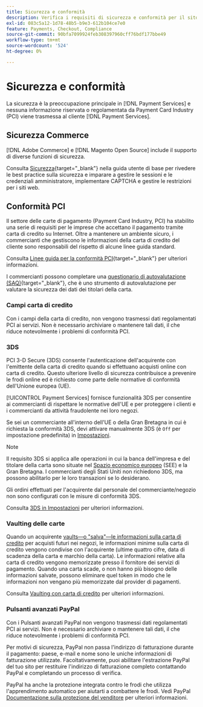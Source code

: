 ```yaml
---
title: Sicurezza e conformità
description: Verifica i requisiti di sicurezza e conformità per il sito.
exl-id: 083c5a12-1d78-48b5-b9e3-612b104ce7e0
feature: Payments, Checkout, Compliance
source-git-commit: 90bfa7099924feb308397960cff76bdf177bbe49
workflow-type: tm+mt
source-wordcount: '524'
ht-degree: 0%

---
```


# Sicurezza e conformità

La sicurezza è la preoccupazione principale in [!DNL Payment Services] e nessuna informazione riservata o regolamentata da Payment Card Industry (PCI) viene trasmessa al cliente [!DNL Payment Services].

## Sicurezza Commerce

[!DNL Adobe Commerce] e [!DNL Magento Open Source] include il supporto di diverse funzioni di sicurezza.

Consulta [Sicurezza](https://docs.magento.com/user-guide/stores/security.html){target="_blank"} nella guida utente di base per rivedere le best practice sulla sicurezza e imparare a gestire le sessioni e le credenziali amministratore, implementare CAPTCHA e gestire le restrizioni per i siti web.

## Conformità PCI

Il settore delle carte di pagamento (Payment Card Industry, PCI) ha stabilito una serie di requisiti per le imprese che accettano il pagamento tramite carta di credito su Internet. Oltre a mantenere un ambiente sicuro, i commercianti che gestiscono le informazioni della carta di credito del cliente sono responsabili del rispetto di alcune linee guida standard.

Consulta [Linee guida per la conformità PCI](https://docs.magento.com/user-guide/stores/compliance-pci.html){target="_blank"} per ulteriori informazioni.

I commercianti possono completare una [questionario di autovalutazione (SAQ)](https://www.pcisecuritystandards.org/pci_security/completing_self_assessment){target="_blank"}, che è uno strumento di autovalutazione per valutare la sicurezza dei dati dei titolari della carta.

### Campi carta di credito

Con i campi della carta di credito, non vengono trasmessi dati regolamentati PCI ai servizi. Non è necessario archiviare o mantenere tali dati, il che riduce notevolmente i problemi di conformità PCI.

### 3DS

PCI 3-D Secure (3DS) consente l&#39;autenticazione dell&#39;acquirente con l&#39;emittente della carta di credito quando si effettuano acquisti online con carta di credito. Questo ulteriore livello di sicurezza contribuisce a prevenire le frodi online ed è richiesto come parte delle normative di conformità dell&#39;Unione europea (UE).

[!UICONTROL Payment Services] fornisce funzionalità 3DS per consentire ai commercianti di rispettare le normative dell&#39;UE e per proteggere i clienti e i commercianti da attività fraudolente nei loro negozi.

Se sei un commerciante all&#39;interno dell&#39;UE o della Gran Bretagna in cui è richiesta la conformità 3DS, devi attivare manualmente 3DS (è `Off` per impostazione predefinita) in [Impostazioni](settings.md#credit-card-fields).

>[!NOTE]
>
>Il requisito 3DS si applica alle operazioni in cui la banca dell&#39;impresa e del titolare della carta sono situate nel [Spazio economico europeo](https://www.efta.int/eea) (SEE) e la Gran Bretagna. I commercianti degli Stati Uniti non richiedono 3DS, ma possono abilitarlo per le loro transazioni se lo desiderano.

Gli ordini effettuati per l&#39;acquirente dal personale del commerciante/negozio non sono configurati con le misure di conformità 3DS.

Consulta [3DS in Impostazioni](settings.md#3ds) per ulteriori informazioni.

### Vaulting delle carte

Quando un acquirente [vaults—o &quot;salva&quot;—le informazioni sulla carta di credito](vaulting.md) per acquisti futuri nei negozi, le informazioni minime sulla carta di credito vengono condivise con l&#39;acquirente (ultime quattro cifre, data di scadenza della carta e marchio della carta). Le informazioni relative alla carta di credito vengono memorizzate presso il fornitore dei servizi di pagamento. Quando una carta scade, o non hanno più bisogno delle informazioni salvate, possono eliminare quel token in modo che le informazioni non vengano più memorizzate dal provider di pagamenti.

Consulta [Vaulting con carta di credito](vaulting.md) per ulteriori informazioni.

### Pulsanti avanzati PayPal

Con i Pulsanti avanzati PayPal non vengono trasmessi dati regolamentati PCI ai servizi. Non è necessario archiviare o mantenere tali dati, il che riduce notevolmente i problemi di conformità PCI.

Per motivi di sicurezza, PayPal non passa l&#39;indirizzo di fatturazione durante il pagamento: paese, e-mail e nome sono le uniche informazioni di fatturazione utilizzate. Facoltativamente, puoi abilitare l&#39;estrazione PayPal del tuo sito per restituire l&#39;indirizzo di fatturazione completo contattando PayPal e completando un processo di verifica.

PayPal ha anche la protezione integrata contro le frodi che utilizza l&#39;apprendimento automatico per aiutarti a combattere le frodi. Vedi PayPal [Documentazione sulla protezione del venditore](https://www.paypal.com/us/webapps/mpp/security/seller-protection) per ulteriori informazioni.
